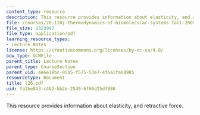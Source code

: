 ```yaml
---
content_type: resource
description: This resource provides information about elasticity, and retractive force.
file: /courses/20-110j-thermodynamics-of-biomolecular-systems-fall-2005/fa2be843c462bb2e25406f66d25df986_l26.pdf
file_size: 2323997
file_type: application/pdf
learning_resource_types:
- Lecture Notes
license: https://creativecommons.org/licenses/by-nc-sa/4.0/
ocw_type: OCWFile
parent_title: Lecture Notes
parent_type: CourseSection
parent_uid: 4e6e18bc-05b5-f575-53e7-4f6a1fa68985
resourcetype: Document
title: l26.pdf
uid: fa2be843-c462-bb2e-2540-6f66d25df986
---
```

This resource provides information about elasticity, and retractive force.